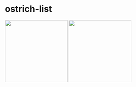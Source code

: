 # ostrich-list

<img src="https://pbs.twimg.com/profile_images/455365017387675648/b_r-565t.jpeg" height="200"/>
<img src="https://upload.wikimedia.org/wikipedia/commons/thumb/b/bd/Struthio_camelus_portrait_Whipsnade_Zoo.jpg/220px-Struthio_camelus_portrait_Whipsnade_Zoo.jpg" height="200"/>
